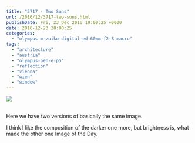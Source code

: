 ```yaml
---
title: "3717 - Two Suns"
url: /2016/12/3717-two-suns.html
publishDate: Fri, 23 Dec 2016 19:00:25 +0000
date: 2016-12-23 20:00:25
categories: 
  - "olympus-m-zuiko-digital-ed-60mm-f2-8-macro"
tags: 
  - "architecture"
  - "austria"
  - "olympus-pen-e-p5"
  - "reflection"
  - "vienna"
  - "wien"
  - "window"
---
```

<div class="container">
<div class="center"><a target="_blank" href="https://d25zfm9zpd7gm5.cloudfront.net/1200x1200/2016/20160703_185100_lr.jpg"><img class="webfeedsFeaturedVisual" src="https://d25zfm9zpd7gm5.cloudfront.net/0600x0600/2016/20160703_185100_lr.jpg" /></a></div>
</div>
<br />

Here we have two versions of basically the same image. 

<a target="_blank" href="https://d25zfm9zpd7gm5.cloudfront.net/1200x1200/2016/20160703_185126_lr.jpg"><img style="margin: 0pt 10px 0pt 0px; float: left;" src="https://d25zfm9zpd7gm5.cloudfront.net/0150x0150/2016/20160703_185126_lr.jpg" alt="" border="0" /></a> I think I like the composition of the darker one more, but brightness is, what made the other one Image of the Day. 
